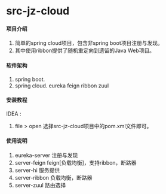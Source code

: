 # src-jz-cloud

#### 项目介绍
1. 简单的spring cloud项目，包含非spring boot项目注册与发现。
2. 其中使用ribbon提供了随机重定向到遗留的Java Web项目。

#### 软件架构
1. spring boot.
2. spring cloud.
    eureka
    feign
    ribbon
    zuul


#### 安装教程
IDEA :
1. file > open
    选择src-jz-cloud项目中的pom.xml文件即可。

#### 使用说明
1. eureka-server
    注册与发现
2. server-feign
    feign[负载均衡]，支持ribbon，断路器
3. server-hi
    服务提供
4. server-ribbon
    负载均衡，断路器
5. server-zuul
    路由选择
